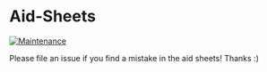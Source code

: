 # Aid-Sheets
[![Maintenance](https://img.shields.io/badge/Maintained%3F-no-red.svg)](https://bitbucket.org/lbesson/ansi-colors)

Please file an issue if you find a mistake in the aid sheets!
Thanks :)
